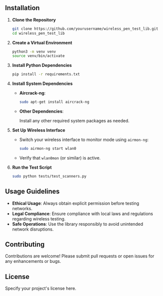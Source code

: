## **Installation**

1. **Clone the Repository**

    ```bash
    git clone https://github.com/yourusername/wireless_pen_test_lib.git
    cd wireless_pen_test_lib
    ```

2. **Create a Virtual Environment**

    ```bash
    python3 -m venv venv
    source venv/bin/activate
    ```

3. **Install Python Dependencies**

    ```bash
    pip install -r requirements.txt
    ```

4. **Install System Dependencies**

    - **Aircrack-ng**:

        ```bash
        sudo apt-get install aircrack-ng
        ```

    - **Other Dependencies**:

        Install any other required system packages as needed.

5. **Set Up Wireless Interface**

    - Switch your wireless interface to monitor mode using `airmon-ng`:

        ```bash
        sudo airmon-ng start wlan0
        ```

    - Verify that `wlan0mon` (or similar) is active.

6. **Run the Test Script**

    ```bash
    sudo python tests/test_scanners.py
    ```

## **Usage Guidelines**

- **Ethical Usage**: Always obtain explicit permission before testing networks.
- **Legal Compliance**: Ensure compliance with local laws and regulations regarding wireless testing.
- **Safe Operations**: Use the library responsibly to avoid unintended network disruptions.

## **Contributing**

Contributions are welcome! Please submit pull requests or open issues for any enhancements or bugs.

## **License**

Specify your project's license here.

